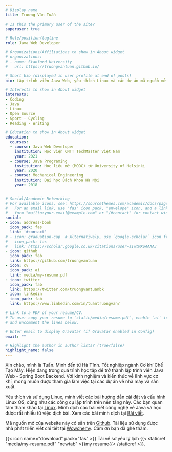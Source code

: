 ```yaml
---
# Display name
title: Trương Văn Tuấn

# Is this the primary user of the site?
superuser: true

# Role/position/tagline
role: Java Web Developer

# Organizations/Affiliations to show in About widget
# organizations:
# - name: Stanford University
#   url: https://truongvantuan.github.io/

# Short bio (displayed in user profile at end of posts)
bio: Lập trình viên Java Web, yêu thích Linux và các dự án mã nguồn mở.

# Interests to show in About widget
interests:
- Coding
- Java
- Linux
- Open Source
- Sport - Cycling
- Reading - Writing

# Education to show in About widget
education:
  courses:
  - course: Java Web Developer
    institution: Học viện CNTT TechMaster Việt Nam
    year: 2021
  - course: Java Programing
    institution: Học liệu mở (MOOC) từ University of Helsinki
    year: 2020
  - course: Mechanical Engineering
    institution: Đại học Bách Khoa Hà Nội
    year: 2018


# Social/Academic Networking
# For available icons, see: https://sourcethemes.com/academic/docs/page-builder/#icons
#   For an email link, use "fas" icon pack, "envelope" icon, and a link in the
#   form "mailto:your-email@example.com" or "/#contact" for contact widget.
social:
- icon: address-book
  icon_pack: fas
  link: '#contact'
# - icon: graduation-cap  # Alternatively, use `google-scholar` icon from `ai` icon pack
#   icon_pack: fas
#   link: https://scholar.google.co.uk/citations?user=sIwtMXoAAAAJ
- icon: github
  icon_pack: fab
  link: https://github.com/truongvantuan
- icon: cv
  icon_pack: ai
  link: media/my-resume.pdf
- icon: twitter
  icon_pack: fab
  link: https://twitter.com/truongvantuanbk
- icon: linkedin
  icon_pack: fab
  link: https://www.linkedin.com/in/tuantruongvan/

# Link to a PDF of your resume/CV.
# To use: copy your resume to `static/media/resume.pdf`, enable `ai` icons in `params.toml`, 
# and uncomment the lines below.

# Enter email to display Gravatar (if Gravatar enabled in Config)
email: ""

# Highlight the author in author lists? (true/false)
highlight_name: false
---
```

Xin chào, mình là Tuấn. Mình đến từ Hà Tĩnh. Tốt nghiệp ngành Cơ khí Chế Tạo Máy. Hiện đang trong quá trình học tập để trở thành lập trình viên Java Web - Spring Boot Backend. Với kinh nghiệm và kiến thức về lĩnh vực cơ khí, mong muốn được tham gia làm việc tại các dự án về nhà máy và sản xuất.

Yêu thích và sử dụng Linux, mình viết các bài hướng dẫn cài đặt và cấu hình Linux OS, cũng như các công cụ lập trình trên nền tảng này. Các bạn quan tâm tham khảo tại [Linux](linux/).
Mình dịch các bài viết công nghệ về Java và học được rất nhiều từ việc dịch bài. Xem các bài mình dịch tại [Bài viết](post/).

Mã nguồn mở của website này có sẵn trên [Github](https://github.com/truongvantuan/starter-academic). Tài liệu sử dụng được nhà phát triển viết chi tiết tại [Wowchemy](https://wowchemy.com/docs/). Cảm ơn bạn đã ghé thăm.

{{< icon name="download" pack="fas" >}} Tải về sơ yếu lý lịch {{< staticref "media/my-resume.pdf" "newtab" >}}my resume{{< /staticref >}}.
